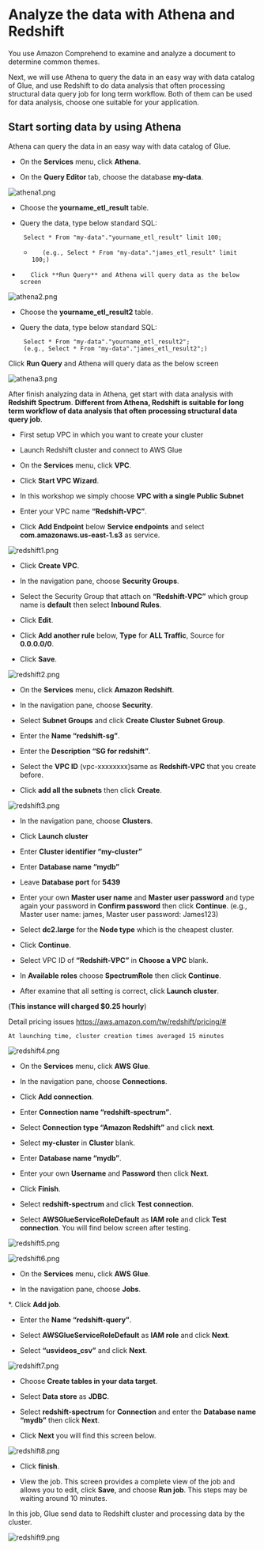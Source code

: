# Analyze the data with Athena and Redshift

You use Amazon Comprehend to examine and analyze a document to determine common themes.

Next, we will use Athena to query the data in an easy way with data catalog of Glue, and use Redshift to do data analysis that often processing structural data query job for long term workflow. Both of them can be used for data analysis, choose one suitable for your application.

## Start sorting data by using Athena

Athena can query the data in an easy way with data catalog of Glue.

* 	On the **Services** menu, click **Athena**.

* 	On the **Query Editor** tab, choose the database **my-data**.

![athena1.png](/images/athena1.png)

* 	Choose the **yourname_etl_result** table.

* 	Query the data, type below standard SQL:

         Select * From "my-data"."yourname_etl_result" limit 100;

    *        (e.g., Select * From "my-data"."james_etl_result" limit 100;) 	

*        Click **Run Query** and Athena will query data as the below screen

![athena2.png](/images/athena2.png)

* 	Choose the **yourname_etl_result2** table.

* 	Query the data, type below standard SQL:

         Select * From "my-data"."yourname_etl_result2";
         (e.g., Select * From "my-data"."james_etl_result2";)

Click **Run Query** and Athena will query data as the below screen

 ![athena3.png](/images/athena3.png)
 
After finish analyzing data in Athena, get start with data analysis with **Redshift Spectrum**. **Different from Athena, Redshift is suitable for long term workflow of data analysis that often processing structural data query job**.

*	First setup VPC in which you want to create your cluster

*	Launch Redshift cluster and connect to AWS Glue

* 	On the **Services** menu, click **VPC**.

* 	Click **Start VPC Wizard**.

* 	In this workshop we simply choose **VPC with a single Public Subnet**

* 	Enter your VPC name **“Redshift-VPC”**.

* 	Click **Add Endpoint** below **Service endpoints** and select **com.amazonaws.us-east-1.s3** as service.

![redshift1.png](/images/redshift1.png)

* 	Click **Create VPC**.

* 	In the navigation pane, choose **Security Groups**.

* 	Select the Security Group that attach on **“Redshift-VPC”** which group name is **default** then select **Inbound Rules**.

* 	Click **Edit**.

*	Click **Add another rule** below, **Type** for **ALL Traffic**, Source for **0.0.0.0/0**.

* 	Click **Save**.

![redshift2.png](/images/redshift2.png)

* 	On the **Services** menu, click **Amazon Redshift**.

* 	In the navigation pane, choose **Security**.

* 	Select **Subnet Groups** and click **Create Cluster Subnet Group**.

*	Enter the **Name “redshift-sg”**.

* 	Enter the **Description “SG for redshift”**.

* 	Select the **VPC ID** (vpc-xxxxxxxx)same as **Redshift-VPC** that you create before.

* 	Click **add all the subnets** then click **Create**.

![redshift3.png](/images/redshift3.png)

* 	In the navigation pane, choose **Clusters**.

* 	Click **Launch cluster**

* 	Enter **Cluster identifier “my-cluster”**

* 	Enter **Database name “mydb”**

* 	Leave **Database port** for **5439**

* 	Enter your own **Master user name** and **Master user password** and type again your password in **Confirm password** then click **Continue**. (e.g., Master user name: james, Master user password: James123)
>
* 	Select **dc2.large** for the **Node type** which is the cheapest cluster.

* 	Click **Continue**.

* 	Select VPC ID of **“Redshift-VPC”** in **Choose a VPC** blank.

* 	In **Available roles** choose **SpectrumRole** then click **Continue**.

* 	After examine that all setting is correct, click **Launch cluster**.

(**This instance will charged $0.25 hourly**)

Detail pricing issues https://aws.amazon.com/tw/redshift/pricing/#

    At launching time, cluster creation times averaged 15 minutes
    
![redshift4.png](/images/redshift4.png)

* 	On the **Services** menu, click **AWS Glue**.

* 	In the navigation pane, choose **Connections**.

* 	Click **Add connection**.

* 	Enter **Connection name “redshift-spectrum”**.

* 	Select **Connection type “Amazon Redshift”** and click **next**.

* 	Select **my-cluster** in **Cluster** blank.

* 	Enter **Database name “mydb”**.

* 	Enter your own **Username** and **Password** then click **Next**.

* 	Click **Finish**.

* 	Select **redshift-spectrum** and click **Test connection**.

* 	Select **AWSGlueServiceRoleDefault** as **IAM role** and click **Test connection**. You will find below screen after testing.

![redshift5.png](/images/redshift5.png)

![redshift6.png](/images/redshift6.png)

* 	On the **Services** menu, click **AWS Glue**.

* 	In the navigation pane, choose **Jobs**.

*.	Click **Add job**.

* 	Enter the **Name “redshift-query”**.

* 	Select **AWSGlueServiceRoleDefault** as **IAM role** and click **Next**.

* 	Select **“usvideos_csv”** and click **Next**.

![redshift7.png](/images/redshift7.png)

* 	Choose **Create tables in your data target**.

* 	Select **Data store** as **JDBC**.

* 	Select **redshift-spectrum** for **Connection** and enter the **Database name “mydb”** then click **Next**.

* 	Click **Next** you will find this screen below.

![redshift8.png](/images/redshift8.png)

* 	Click **finish**.

* 	View the job. This screen provides a complete view of the job and allows you to edit, click **Save**, and choose **Run job**. This steps may be waiting around 10 minutes.

In this job, Glue send data to Redshift cluster and processing data by the cluster.

![redshift9.png](/images/redshift9.png)



